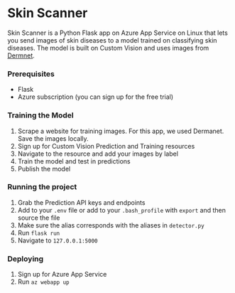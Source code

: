 # Skin Scanner

Skin Scanner is a Python Flask app on Azure App Service on Linux that lets you send images of skin diseases to a model trained on classifying skin diseases. The model is built on Custom Vision and uses images from [Dermnet](http://www.dermnet.com/). 

### Prerequisites

- Flask 
- Azure subscription (you can sign up for the free trial)

### Training the Model

1. Scrape a website for training images. For this app, we used Dermanet. Save the images locally.
2. Sign up for Custom Vision Prediction and Training resources
3. Navigate to the resource and add your images by label
4. Train the model and test in predictions
5. Publish the model

### Running the project

1. Grab the Prediction API keys and endpoints 
2. Add to your `.env` file or add to your `.bash_profile` with `export` and then source the file 
3. Make sure the alias corresponds with the aliases in `detector.py`
4. Run `flask run` 
5. Navigate to `127.0.0.1:5000` 

### Deploying

1. Sign up for Azure App Service
2. Run `az webapp up`
